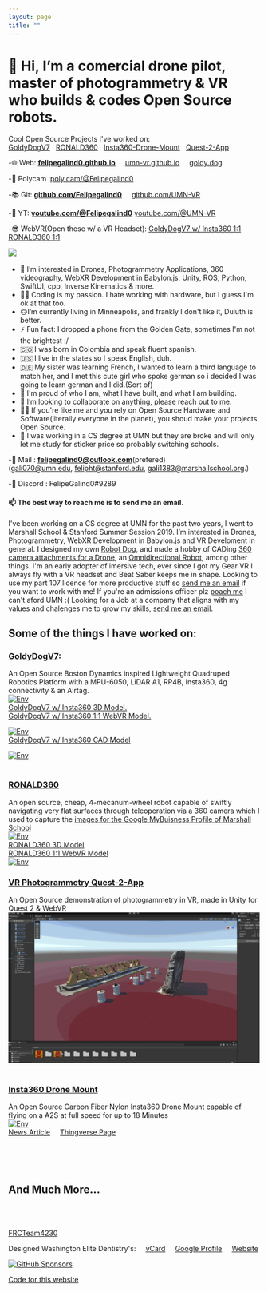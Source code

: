 ```yaml
---
layout: page
title: ""
---
```


# 👋 Hi, I’m a comercial drone pilot, master of photogrammetry & VR who builds & codes Open Source robots. 
Cool Open Source Projects I've worked on: \
[GoldyDogV7](https://github.com/umn-vr/goldydogv7) &nbsp; [RONALD360](https://github.com/Felipegalind0/RONALD360) &nbsp; [Insta360-Drone-Mount](https://github.com/Felipegalind0/Insta360-Drone-Mount) &nbsp; [Quest-2-App](https://github.com/UMN-VR/UMN-VR-Quest-2-App)

-🌐 Web: [**felipegalind0.github.io**](https://felipegalind0.github.io) &nbsp; &nbsp; [umn-vr.github.io](https://umn-vr.github.io) &nbsp; &nbsp; [goldy.dog](https://goldy.dog)

-🎨 Polycam :[poly.cam/@Felipegalind0](https://poly.cam/@Felipegalind0)

-📚 Git: **[github.com/Felipegalind0](https://github.com/Felipegalind0)** &nbsp; &nbsp; [github.com/UMN-VR](https://github.com/UMN-VR)

-🎦 YT: [**youtube.com/@Felipegalind0**](https://www.youtube.com/@Felipegalind0) [youtube.com/@UMN-VR](https://www.youtube.com/@UMN-VR)

-😎 WebVR(Open these w/ a VR Headset): [GoldyDogV7 w/ Insta360 1:1](https://goldydogv7.glitch.me) &nbsp; &nbsp; [RONALD360 1:1](https://ronald360-showcase.glitch.me)

[![](https://github-readme-stats.vercel.app/api?username=Felipegalind0&show_icons=true)](https://github.com/Felipegalind0)

- 👀 I’m interested in Drones, Photogrammetry Applications, 360 videography, WebXR Development in Babylon.js, Unity, ROS, Python, SwiftUI, cpp, Inverse Kinematics & more. 
-  🧑‍💻 Coding is my passion. I hate working with hardware, but I guess I'm ok at that too. 
-  🙃I’m currently living in Minneapolis, and frankly I don't like it, Duluth is better. 
-  ⚡ Fun fact: I dropped a phone from the Golden Gate, sometimes I'm not the brightest :/
-  🇨🇴 I was born in Colombia and speak fluent spanish. 
-  🇺🇸 I live in the states so I speak English, duh.
-  🇩🇪 My sister was learning French, I wanted to learn a third language to match her, and I met this cute girl who spoke german so i decided I was going to learn german and I did.(Sort of) 
- 🧸 I'm proud of who I am, what I have built, and what I am building.
- 💞️ I’m looking to collaborate on anything, please reach out to me.
- 👊🏻 If you're like me and you rely on Open Source Hardware and Software(literally everyone in the planet), you shoud make your projects Open Source. 
- 📖 I was working in a CS degree at UMN but they are broke and will only let me study for sticker price so probably switching schools. 

-📧 Mail : **felipegalind0@outlook.com**(prefered) \
(gali070@umn.edu, felipht@stanford.edu, gali1383@marshallschool.org.)

-👾 Discord : FelipeGalind0#9289

#### 📫 The best way to reach me is to send me an email. 

I've been working on a CS degree at UMN for the past two years, I went to Marshall School & Stanford Summer Session 2019. I’m interested in Drones, Photogrammetry, WebXR Development in Babylon.js and VR Develoment in general. I designed my own [Robot Dog](https://github.com/UMN-VR/GoldyDogV7), and made a hobby of CADing [360 camera attachments for a Drone](https://github.com/Felipegalind0/Insta360-Drone-Mount), an [Omnidirectional Robot](https://github.com/Felipegalind0/RONALD360), among other things. I'm an early adopter of imersive tech, ever since I got my Gear VR I always fly with a VR headset and Beat Saber keeps me in shape. Looking to use my part 107 licence for more productive stuff so [send me an email](mailto:felipegalind0@outlook.com) if you want to work with me! If you're an admissions officer plz [poach me](mailto:felipegalind0@outlook.com) I can't aford UMN :( Looking for a Job at a company that aligns with my values and chalenges me to grow my skills, [send me an email](mailto:felipegalind0@outlook.com).

## Some of the things I have worked on:

### [GoldyDogV7](https://github.com/umn-vr/goldydogv7):
An Open Source Boston Dynamics inspired Lightweight Quadruped Robotics Platform with a MPU-6050, LiDAR A1, RP4B, Insta360, 4g connectivity  & an Airtag.\
[![Env](Gifs/GoldyDogV7wInsta360.gif)](https://poly.cam/capture/2E7A09DC-651E-457D-BC65-34B380F1FFC4)\
[GoldyDogV7 w/ Insta360 3D Model.](https://poly.cam/capture/2E7A09DC-651E-457D-BC65-34B380F1FFC4)\
[GoldyDogV7 w/ Insta360 1:1 WebVR Model.](https://goldydogv7.glitch.me)
<br/>

[![Env](Gifs/GoldyDogV7wInsta360CAD.gif)](https://collaborate.shapr3d.com/v/TyNZZo2E9wQ8442WcQJLR)\
[GoldyDogV7 w/ Insta360 CAD Model](https://collaborate.shapr3d.com/v/TyNZZo2E9wQ8442WcQJLR)
<br/>

[![Env](Gifs/GoldyDogV7Stanford0.gif)](https://github.com/umn-vr/goldydogv7)\
<br/>

### [RONALD360](https://github.com/Felipegalind0/RONALD360)
An open source, cheap, 4-mecanum-wheel robot capable of swiftly navigating very flat surfaces through teleoperation via a 360 camera which I used to capture the [images for the Google MyBuisness Profile of Marshall School](https://www.google.com/maps/@46.8022282,-92.1112777,3a,74.999992y,80.000000h,70.000000t/data=!3m4!1e1!3m2!1sAF1QipODNp847Mb8b0sOGfNKKHw4TO0llD69eYGQX63N!2e10?shorturl=1)\
[![Env](Gifs/RONALD360.gif)](https://poly.cam/capture/DC0F4DF9-0BF0-4654-9EB7-D0CA191B5B42)\
[RONALD360 3D Model](https://poly.cam/capture/DC0F4DF9-0BF0-4654-9EB7-D0CA191B5B42)\
[RONALD360 1:1 WebVR Model](https://ronald360-showcase.glitch.me)\
[![Env](Gifs/WED.gif)](https://github.com/Felipegalind0/RONALD360)


### [VR Photogrammetry Quest-2-App](https://github.com/UMN-VR/UMN-VR-Quest-2-App)
An Open Source demonstration of photogrammetry in VR, made in Unity for Quest 2 & WebVR\
[![Env](Gifs/schene.gif)](https://youtu.be/eQZTAWonZkg)\
<br/>

### [Insta360 Drone Mount](https://github.com/Felipegalind0/Insta360-Drone-Mount)
An Open Source Carbon Fiber Nylon Insta360 Drone Mount capable of flying on a A2S at full speed for up to 18 Minutes\
[![Env](Gifs/A2S_UMN.gif)](https://youtu.be/_vy5MKZzaGs)\
[News Article](https://www.continuum.umn.edu/2022/02/students-take-library-equipment-to-new-heights/)  &nbsp; &nbsp; [Thingverse Page](https://www.thingiverse.com/thing:5532281)

<br/>

<br/>

<br/>

## And Much More... 

<br/>

<br/>

[FRCTeam4230](https://github.com/FRCTeam4230/MainBot-Code-2019)

Designed Washington Elite Dentistry's:
&nbsp; &nbsp; [vCard](https://bit.ly/3jZF23u) &nbsp; &nbsp; [Google Profile](https://goo.gl/maps/nsrmrbN7LEPHzhZ57) &nbsp; &nbsp; [Website](https://www.washingtonelitedentistry.com)

[![GitHub Sponsors](https://img.shields.io/github/sponsors/Felipegalind0?label=Sponsors&logoColor=FEC328)](https://github.com/sponsors/Felipegalind0)

[Code for this website](https://github.com/Felipegalind0/Felipegalind0.github.io)

<!---
Felipegalind0/Felipegalind0 is a ✨ special ✨ repository because its `README.md` (this file) appears on your GitHub profile.
You can click the Preview link to take a look at your changes.
--->
